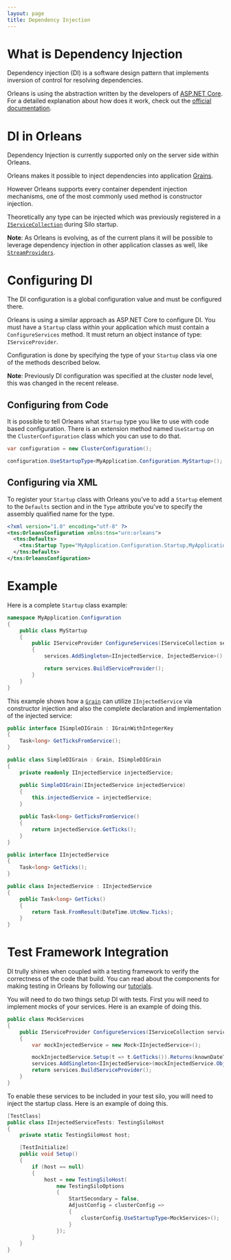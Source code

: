 ```yaml
---
layout: page
title: Dependency Injection
---
```


# What is Dependency Injection

Dependency injection (DI) is a software design pattern that implements inversion of control for resolving dependencies.

Orleans is using the abstraction written by the developers of [ASP.NET Core](https://docs.asp.net). For a detailed explanation about how does it work, check out the [official documentation](https://docs.asp.net/en/latest/fundamentals/dependency-injection.html#dependency-injection).

# DI in Orleans

Dependency Injection is currently supported only on the server side within Orleans.

Orleans makes it possible to inject dependencies into application [Grains](../Getting-Started-With-Orleans/Grains.md).

However Orleans supports every container dependent injection mechanisms, one of the most commonly used method is constructor injection.

Theoretically any type can be injected which was previously registered in a [`IServiceCollection`](https://docs.asp.net/projects/api/en/latest/autoapi/Microsoft/Extensions/DependencyInjection/IServiceCollection/index.html) during Silo startup.

**Note**:
As Orleans is evolving, as of the current plans it will be possible to leverage dependency injection in other application classes as well, like [`StreamProviders`](../Orleans-Streams/Stream-Providers.md). 

# Configuring DI

The DI configuration is a global configuration value and must be configured there.

Orleans is using a similar approach as ASP.NET Core to configure DI. You must have a `Startup` class within your application which must contain a `ConfigureServices` method. It must return an object instance of type: `IServiceProvider`.

Configuration is done by specifying the type of your `Startup` class via one of the methods described below.

**Note**:
Previously DI configuration was specified at the cluster node level, this was changed in the recent release. 

## Configuring from Code

It is possible to tell Orleans what `Startup` type you like to use with code based configuration. There is an extension method named `UseStartup` on the `ClusterConfiguration` class which you can use to do that.

``` csharp
var configuration = new ClusterConfiguration();

configuration.UseStartupType<MyApplication.Configuration.MyStartup>();
``` 

## Configuring via XML

To register your `Startup` class with Orleans you've to add a `Startup` element to the `Defaults` section and in the `Type` attribute you've to specify the assembly qualified name for the type.

``` XML
<?xml version="1.0" encoding="utf-8" ?>
<tns:OrleansConfiguration xmlns:tns="urn:orleans">
  <tns:Defaults>
    <tns:Startup Type="MyApplication.Configuration.Startup,MyApplication" />
  </tns:Defaults>
</tns:OrleansConfiguration>
```
# Example

Here is a complete `Startup` class example:

``` csharp
namespace MyApplication.Configuration
{
    public class MyStartup
    {
        public IServiceProvider ConfigureServices(IServiceCollection services)
        {
            services.AddSingleton<IInjectedService, InjectedService>();

            return services.BuildServiceProvider();
        }
    }
}
```

This example shows how a [`Grain`](../Getting-Started-With-Orleans/Grains.md) can utilize `IInjectedService` via constructor injection and also the complete declaration and implementation of the injected service:

``` csharp
public interface ISimpleDIGrain : IGrainWithIntegerKey
{
    Task<long> GetTicksFromService();
}

public class SimpleDIGrain : Grain, ISimpleDIGrain
{
    private readonly IInjectedService injectedService;

    public SimpleDIGrain(IInjectedService injectedService)
    {
        this.injectedService = injectedService;
    }

    public Task<long> GetTicksFromService()
    {
        return injectedService.GetTicks();
    }
}

public interface IInjectedService
{
    Task<long> GetTicks();
}

public class InjectedService : IInjectedService
{
    public Task<long> GetTicks()
    {
        return Task.FromResult(DateTime.UtcNow.Ticks);
    }
}
```

# Test Framework Integration

DI trully shines when coupled with a testing framework to verify the correctness of the code that build. You can read about the components for making testing in Orleans by following our [tutorials](https://dotnet.github.io/orleans/Tutorials/Unit-Testing-Grains.html).

You will need to do two things setup DI with tests. First you will need to implement mocks of your services. Here is an example of doing this.


``` csharp
public class MockServices
{
    public IServiceProvider ConfigureServices(IServiceCollection services)
    {
        var mockInjectedService = new Mock<IInjectedService>();

        mockInjectedService.Setup(t => t.GetTicks()).Returns(knownDateTime);
        services.AddSingleton<IInjectedService>(mockInjectedService.Object);
        return services.BuildServiceProvider();
    }
}
```

To enable these services to be included in your test silo, you will need to inject the startup class. Here is an example of doing this.

``` csharp
[TestClass]
public class IInjectedServiceTests: TestingSiloHost
{
    private static TestingSiloHost host;

    [TestInitialize]
    public void Setup()
    {
        if (host == null)
        {
            host = new TestingSiloHost(
                new TestingSiloOptions
                {
                    StartSecondary = false,
                    AdjustConfig = clusterConfig =>
                    {
                        clusterConfig.UseStartupType<MockServices>();
                    }
                });
        }
    }
}
```

